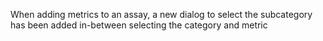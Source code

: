 When adding metrics to an assay, a new dialog to select the subcategory has
been added in-between selecting the category and metric
